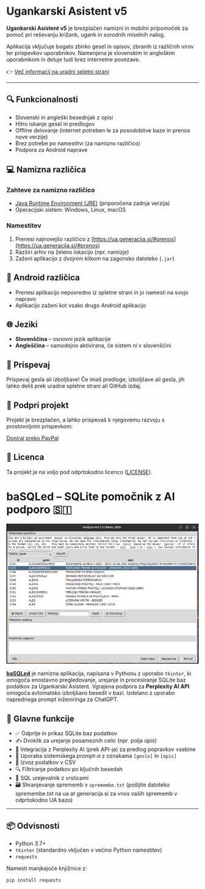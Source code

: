 # Ugankarski Asistent v5

**Ugankarski Asistent v5** je brezplačen namizni in mobilni pripomoček za pomoč pri reševanju križank, ugank in sorodnih miselnih nalog.

Aplikacija vključuje bogato zbirko gesel in opisov, zbranih iz različnih virov ter prispevkov uporabnikov. Namenjena je slovenskim in angleškim uporabnikom in deluje tudi brez internetne povezave.

👉 [Več informacij na uradni spletni strani](https://ua.generacija.si)

---

## 🔍 Funkcionalnosti

- Slovenski in angleški besednjak z opisi
- Hitro iskanje gesel in predlogov
- Offline delovanje (internet potreben le za posodobitve baze in prenos nove verzije)
- Brez potrebe po namestitvi (za namizno različico)
- Podpora za Android naprave

## 💻 Namizna različica

### Zahteve za namizno različico

- [Java Runtime Environment (JRE)](https://www.java.com/en/download/) (priporočena zadnja verzija)
- Operacijski sistem: Windows, Linux, macOS

### Namestitev

1. Prenesi najnovejšo različico z [https://ua.generacija.si/#prenos](https://ua.generacija.si/#prenos)
2. Razširi arhiv na želeno lokacijo (npr. namizje)
3. Zaženi aplikacijo z dvojnim klikom na zagonsko datoteko (`.jar`)

## 📱 Android različica

- Prenesi aplikacijo neposredno iz spletne strani in jo namesti na svojo napravo
- Aplikacijo zaženi kot vsako drugo Android aplikacijo

## 🌐 Jeziki

- **Slovenščina** – osnovni jezik aplikacije
- **Angleščina** – samodejno aktivirana, če sistem ni v slovenščini

## 🤝 Prispevaj

Prispevaj gesla ali izboljšave! Če imaš predloge, izboljšave ali gesla, jih lahko deliš prek uradne spletne strani ali GitHub izdaj.

## 💚 Podpri projekt

Projekt je brezplačen, a lahko prispevaš k njegovemu razvoju s prostovoljnim prispevkom:

[Doniraj preko PayPal](https://www.paypal.com/donate/?hosted_button_id=4BS9ZUXJ2P7GN)

## 📄 Licenca

Ta projekt je na voljo pod odprtokodno licenco ([LICENSE](LICENSE)).

# baSQLed – SQLite pomočnik z AI podporo 🇸🇮

![Osnovno okno](./basqled.png)

**[baSQLed](basqled.py)** je namizna aplikacija, napisana v Pythonu z uporabo `tkinter`, ki omogoča enostavno pregledovanje, urejanje in procesiranje SQLite baz podatkov za Ugankarski Asistent. Vgrajena podpora za **Perplexity AI API** omogoča avtomatsko izboljšavo besedil v bazi. Izdelano z uporabo naprednega prompt inženiringa za ChatGPT.

## 🎯 Glavne funkcije

- ✅ Odprtje in prikaz SQLite baz podatkov
- ✍️ Dvoklik za urejanje posameznih celic (npr. polja *opis*)
- 🤖 Integracija z Perplexity AI (prek API-ja) za predlog popravkov vsebine
- 🧠 Uporaba sistemskega *prompt-a* z oznakama `[geslo]` in `[opis]`
- 📄 Izvoz podatkov v CSV
- 🔍 Filtriranje podatkov po ključnih besedah
- 💾 SQL urejevalnik z vrsticami
- 🗃️ Shranjevanje sprememb v `spremembe.txt` (pošljite datoteko spremembe.txt na ua at generacija.si za vnos vaših sprememb v odprtokodno UA bazo)

---

## 📦 Odvisnosti

- Python 3.7+
- `tkinter` (standardno vključen v večino Python namestitev)
- `requests`

Namesti manjkajoče knjižnice z:
```bash
pip install requests
